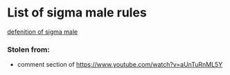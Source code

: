 # List of sigma male rules
  
[defenition of sigma male](https://www.urbandictionary.com/define.php?term=sigma%20male)

### Stolen from:
- comment section of https://www.youtube.com/watch?v=aUnTuRnML5Y

